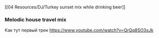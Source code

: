 [[04 Resources/DJ/Turkey sunset mix while drinking beer]]

### Melodic house travel mix
Как тут первый трек https://www.youtube.com/watch?v=QrQq8SO3xJk


